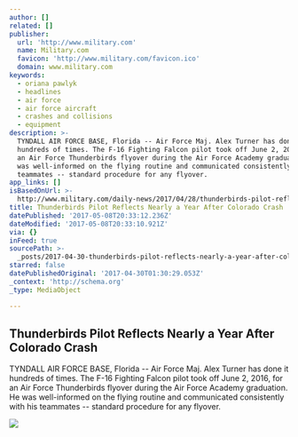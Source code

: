 ```yaml
---
author: []
related: []
publisher:
  url: 'http://www.military.com'
  name: Military.com
  favicon: 'http://www.military.com/favicon.ico'
  domain: www.military.com
keywords:
  - oriana pawlyk
  - headlines
  - air force
  - air force aircraft
  - crashes and collisions
  - equipment
description: >-
  TYNDALL AIR FORCE BASE, Florida -- Air Force Maj. Alex Turner has done it
  hundreds of times. The F-16 Fighting Falcon pilot took off June 2, 2016, for
  an Air Force Thunderbirds flyover during the Air Force Academy graduation. He
  was well-informed on the flying routine and communicated consistently with his
  teammates -- standard procedure for any flyover.
app_links: []
isBasedOnUrl: >-
  http://www.military.com/daily-news/2017/04/28/thunderbirds-pilot-reflects-nearly-a-year-after-colorado-crash.html
title: Thunderbirds Pilot Reflects Nearly a Year After Colorado Crash
datePublished: '2017-05-08T20:33:12.236Z'
dateModified: '2017-05-08T20:33:10.921Z'
via: {}
inFeed: true
sourcePath: >-
  _posts/2017-04-30-thunderbirds-pilot-reflects-nearly-a-year-after-colorado-cra.md
starred: false
datePublishedOriginal: '2017-04-30T01:30:29.053Z'
_context: 'http://schema.org'
_type: MediaObject

---
```

<article style=""><h1>Thunderbirds Pilot Reflects Nearly a Year After Colorado Crash</h1><p>TYNDALL AIR FORCE BASE, Florida -- Air Force Maj. Alex Turner has done it hundreds of times. The F-16 Fighting Falcon pilot took off June 2, 2016, for an Air Force Thunderbirds flyover during the Air Force Academy graduation. He was well-informed on the flying routine and communicated consistently with his teammates -- standard procedure for any flyover.</p><img src="http://images01.military.com/media/equipment/crashed-thunderbird-600x400.jpg" /></article>